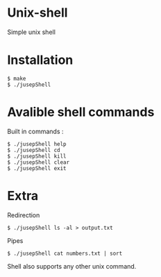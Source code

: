 # Unix-shell
Simple unix shell

# Installation
```
$ make
$ ./jusepShell
```

# Avalible shell commands

Built in commands :
```
$ ./jusepShell help
$ ./jusepShell cd
$ ./jusepShell kill
$ ./jusepShell clear
$ ./jusepShell exit
```

# Extra
Redirection
```
$ ./jusepShell ls -al > output.txt
```
Pipes
```
$ ./jusepShell cat numbers.txt | sort
```

Shell also supports any other unix command.


